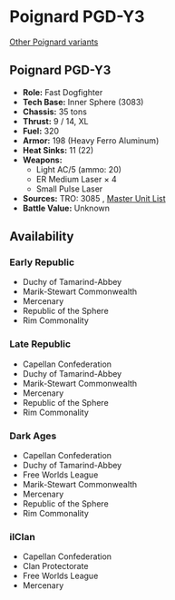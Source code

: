 # Poignard PGD-Y3 

[Other Poignard variants](../poignard.md) 

## Poignard PGD-Y3 

- **Role:** Fast Dogfighter 
- **Tech Base:** Inner Sphere (3083) 
- **Chassis:** 35 tons 
- **Thrust:** 9 / 14, XL 
- **Fuel:** 320 
- **Armor:** 198 (Heavy Ferro Aluminum) 
- **Heat Sinks:** 11 (22) 
- **Weapons:** 
  - Light AC/5 (ammo: 20) 
  - ER Medium Laser × 4 
  - Small Pulse Laser 
- **Sources:** TRO: 3085 , [Master Unit List](http://masterunitlist.info/Unit/Details/2554) 
- **Battle Value:** Unknown 

## Availability 

### Early Republic 

- Duchy of Tamarind-Abbey 
- Marik-Stewart Commonwealth 
- Mercenary 
- Republic of the Sphere 
- Rim Commonality 

### Late Republic 

- Capellan Confederation 
- Duchy of Tamarind-Abbey 
- Marik-Stewart Commonwealth 
- Mercenary 
- Republic of the Sphere 
- Rim Commonality 

### Dark Ages 

- Capellan Confederation 
- Duchy of Tamarind-Abbey 
- Free Worlds League 
- Marik-Stewart Commonwealth 
- Mercenary 
- Republic of the Sphere 
- Rim Commonality 

### ilClan 

- Capellan Confederation 
- Clan Protectorate 
- Free Worlds League 
- Mercenary 

